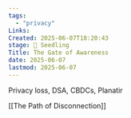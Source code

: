 ```yaml
---
tags:
  - "privacy"
Links: 
Created: 2025-06-07T18:20:43
stage: 🌱 Seedling
Title: The Gate of Awareness
date: 2025-06-07
lastmod: 2025-06-07
---
```

Privacy loss, DSA, CBDCs, Planatir

[[The Path of Disconnection]]